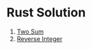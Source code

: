 # Rust Solution

1. [Two Sum](https://github.com/liby/leetcode/blob/main/solutions/1.two-sum.rs)
7. [Reverse Integer](https://github.com/liby/leetcode/blob/main/solutions/7.reverse-integer.rs)